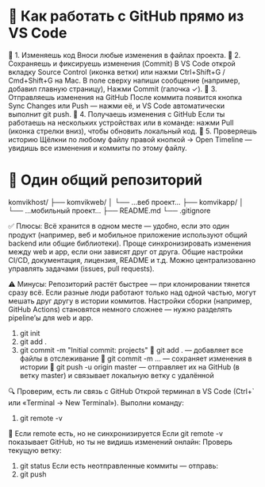 #           🚀 Как  работать с GitHub прямо из VS Code

🔹 1. Изменяешь код
    Вноси любые изменения в файлах проекта.
🔹 2. Сохраняешь и фиксируешь изменения (Commit)
    В VS Code открой вкладку Source Control (иконка ветки)
    или нажми Ctrl+Shift+G / Cmd+Shift+G на Mac.
    В поле сверху напиши сообщение (например, добавил главную страницу),
    Нажми Commit (галочка ✓).
🔹 3. Отправляешь изменения на GitHub
    После коммита появится кнопка Sync Changes или Push —
    нажми её, и VS Code автоматически выполнит git push.
🔹 4. Получаешь изменения с GitHub
    Если ты работаешь на нескольких устройствах или в команде:
    нажми Pull (иконка стрелки вниз), чтобы обновить локальный код.
🔹 5. Проверяешь историю
    Щёлкни по любому файлу правой кнопкой → Open Timeline —
    увидишь все изменения и коммиты по этому файлу.


#            🧩   Один общий репозиторий

komvikhost/
 ├── komvikweb/
 │    └── ...веб проект...
 ├── komvikapp/
 │    └── ...мобильный проект...
 ├── README.md
 └── .gitignore

✅ Плюсы:
    Всё хранится в одном месте — удобно, если это один продукт (например, веб и мобильное приложение используют общий backend или общие библиотеки).
    Проще синхронизировать изменения между web и app, если они зависят друг от друга.
    Общие настройки CI/CD, документация, лицензия, README и т.д.
    Можно централизованно управлять задачами (issues, pull requests).

⚠️ Минусы:
    Репозиторий растёт быстрее — при клонировании тянется сразу всё.
    Если разные люди работают только над одной частью, могут мешать друг другу в истории коммитов.
    Настройки сборки (например, GitHub Actions) становятся немного сложнее — нужно разделять pipeline’ы для web и app.

1. git init
2. git add .
3. git commit -m "Initial commit: projects"
    🔹 git add . — добавляет все файлы в отслеживание
    🔹 git commit -m ... — сохраняет изменения в истории
    🔹 git push -u origin master — отправляет их на GitHub (в ветку master) и связывает локальную ветку с удалённой

🔍 Проверим, есть ли связь с GitHub
    Открой терминал в VS Code (Ctrl+` или «Terminal → New Terminal»).
    Выполни команду:

1. git remote -v

🧭 Если remote есть, но не синхронизируется
    Если git remote -v показывает GitHub, но ты не видишь изменений онлайн:
    Проверь текущую ветку:

1. git status
    Если есть неотправленные коммиты — отправь:
2. git push

